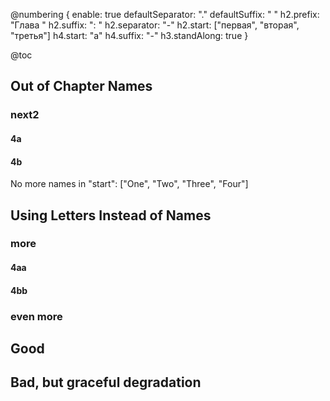 @numbering {
    enable: true
    defaultSeparator: "."
    defaultSuffix: " "
    h2.prefix: "Глава "
    h2.suffix: ": "
    h2.separator: "-"
    h2.start: ["первая", "вторая", "третья"]
    h4.start: "a"
    h4.suffix: "-"
    h3.standAlong: true
}

@toc


[](include(body.md))

## Out of Chapter Names

### next2

#### 4a

#### 4b

No more names in "start": ["One", "Two", "Three", "Four"]

## Using Letters Instead of Names

### more

#### 4aa

#### 4bb

### even more

## Good

## Bad, but graceful degradation

